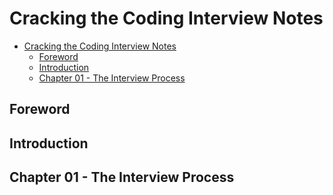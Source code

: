 # Cracking the Coding Interview Notes
- [Cracking the Coding Interview Notes](#cracking-the-coding-interview-notes)
  - [Foreword](#foreword)
  - [Introduction](#introduction)
  - [Chapter 01 - The Interview Process](#chapter-01---the-interview-process)

## Foreword

## Introduction

## Chapter 01 - The Interview Process